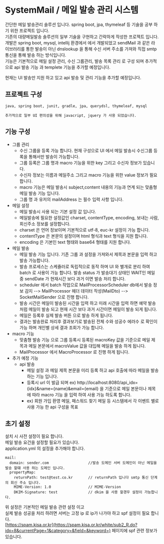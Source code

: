# SystemMail / 메일 발송 관리 시스템
   
간단한 메일 발송관리 솔루션 입니다. spring boot, jpa, thymeleaf 등 기술을 공부 하기 위한 프로젝트 입니다.   
기존의 대량메일발송 솔루션의 일부 기술을 구현하고 간략하게 작성한 프로젝트 입니다.   
개발은 spring boot, mysql, intellij 환경에서 에서 개발되었고 sendMail 과 같은 라이브러리를 통한 발송이 아닌 dnslookup 을 통해 수신 서버 주소를 가져와 직접 smtp 통신을 통해 발송 하는 방식입니다.     
기능은 기본적으로 메일 설정 관리, 수신 그룹관리, 발송 목록 관리 로 구성 되며 추가적으로 api 발송 기능 과 templete 기능을 추가할 예정입니다.

현재는 UI 발송만 지원 하고 있고 api 발송 및 관리 기능을 추가할 예정입니다.
## 프로젝트 구성
```
java, spring boot, junit, gradle, jpa, querydsl, thymeleaf, mysql

추가적으로 일부 UI 편의성을 위해 javacript, jquery 가 사용 되었습니다.
```

## 기능 구성
* 그룹 관리
   * 수신 그룹을 등록 가능 합니다. 현재 구성으로 UI 에서 메일 발송시 수신그룹 등록을 통해서만 발송이 가능합니다.
   * 그룹 등록은 그룹 명과 macro 기능을 위한 key 그리고 수신자 정보가 있습니다.
   * 수신자 정보는 이름과 메일주소 그리고 macro 기능을 위한 value 정보가 필요 합니다.
   * macro 기능은 메일 발송시 subject,content 내용의 기능과 연계 되는 맞춤형 메일 발송 기능 입니다. 
   * 그룹 명 과 유저의 mailAddress 는 필수 입력 사항 입니다.
* 메일 설정 
   * 메일 발송시 사용 되는 기본 설정 값 입니다.
   * 메일발송에 필요한 설정값인 charset, contentType, encoding, 보내는 사람, 회신주소 정보를 설정합니다. 
   * charset 은 언어 정보이며 기본적으로 utf-8, euc-kr 설정이 가능 합니다. 
   * contentType 은 본문의 설정이며 html 형식과 text 형식을 지원 합니다. 
   * encoding 은 기본인 text 형태와 base64 형태를 지원 합니다. 
* 메일 발송 
   * 메일 발송 기능 입니다. 기존 그룹 과 설정을 가져와서 제목과 본문을 입력 하고 발송 가능합니다.
   * 발송 프로세스는 스케쥴러로 독립적으로 동작 하며 UI 와 별개로 분리 하여 batch 로 사용이 가능 합니다. 발송 status 가 발송대기 상태인 WAIT인 메일중 sendDate 가 현재시간 보다 과거 이면 발송 처리 합니다.
   * scheduler 에서 batch 작업으로 MailProcessorScheduler db에서 발송 정보 감지 --> MailProcessor 헤더 데이터 작성(MailDto) --> SocketMailSender 으로 진행 합니다.    
   * 발송 시간은 메일이 발송된 시간을 입력 하고 미래 시간을 입력 하면 예약 발송 처럼 메일이 발송 되고 현재 시간 보다 과거 시간이면 메일이 발송 되게 됩니다.
   * 메일은 등록후 실제 발송 버튼 으로 발송 하게 됩니다. 
   * 결과는 발송완료 처리후 결과보기로 발송된 전체 수와 성공수 에러수 로 확인이 가능 하며 개인별 상세 결과 조회가 가능 합니다. 
* macro 기능 
   * 맞춤형 발송 기능 으로 그룹 등록시 등록된 macroKey 값을 기준으로 메일 제목과 메일 본문에서 macroValue 값을 대입해 메일을 발송 하게 됩니다. 
   * MailProcessor 에서 MacroProcessor 로 진행 하게 됩니다.
* 추가 예정 기능 
   * api 발송 
      * 메일 설정 과 메일 제목 본문을 미리 등록 하고 api 호출에 따라 메일을 발송 하는 기능 입니다. 
      * 등록시 url 이 발급 되며 ex) http://localhost:8080/api_idx={idx}&name={name}&email={email} 을 기준으로 메일 본문이나 제목에 따라 macro 기능 을 입력 하여 사용 가능 하도록 합니다.
      * ex) 회원 가입 환영 메일, 패스워드 찾기 메일 등 시스템에서 각 이벤트 별로 사용 가능 한 api 구성을 목표
   
## 초기 설정

설치 시 사전 설정이 필요 합니다.   
메일 발송 요건을 설정할 필요가 있습니다.  
application.yml 의 설정을 추가해야 합니다.   

```
mail:      
  domain: sender.com                  //발송 도메인 서버 도메인이 아닌 메일을 발송 할떄 사용 하는 도메인 입니다.   
  propertyMap:    
    returnPath: test@test.co.kr       // returnPath 입니다 smtp 통신 단계의 회신 주소 입니다.   
    MIME-Version: 1.0                 // MIME-Version           
    DKIM-Signature: test              // dkim 을 사용 할경우 설정이 가능합니다.    
``` 
    
위 설정은 기본적인 메일 발송 관련 설정 이고    
실제 발송 성공을 처리 하려면 서버는 고정 ip 로 ip가 나가야 하고 spf 설정이 필요 합니다.    
[https://spam.kisa.or.kr](https://spam.kisa.or.kr/white/sub2_R.do?idx=8&currentPage=1&category=&field=&keyword=)
페이지에 spf 관련 정보가 있습니다.    
